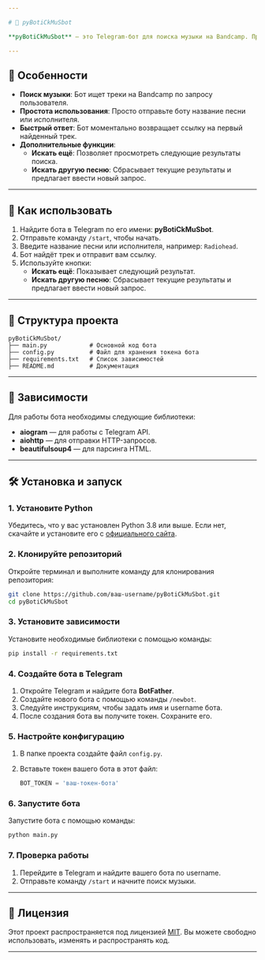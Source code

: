 ```yaml
---

# 🎵 pyBotiCkMuSbot

**pyBotiCkMuSbot** — это Telegram-бот для поиска музыки на Bandcamp. Просто отправьте боту название песни или исполнителя, и он найдёт для вас трек и отправит ссылку. Быстро, просто и удобно!

---
```


## 🚀 Особенности

- **Поиск музыки**: Бот ищет треки на Bandcamp по запросу пользователя.
- **Простота использования**: Просто отправьте боту название песни или исполнителя.
- **Быстрый ответ**: Бот моментально возвращает ссылку на первый найденный трек.
- **Дополнительные функции**:
  - **Искать ещё**: Позволяет просмотреть следующие результаты поиска.
  - **Искать другую песню**: Сбрасывает текущие результаты и предлагает ввести новый запрос.

---

## 🎯 Как использовать

1. Найдите бота в Telegram по его имени: **pyBotiCkMuSbot**.
2. Отправьте команду `/start`, чтобы начать.
3. Введите название песни или исполнителя, например: `Radiohead`.
4. Бот найдёт трек и отправит вам ссылку.
5. Используйте кнопки:
   - **Искать ещё**: Показывает следующий результат.
   - **Искать другую песню**: Сбрасывает текущие результаты и предлагает ввести новый запрос.

---

## 📂 Структура проекта

```
pyBotiCkMuSbot/
├── main.py            # Основной код бота
├── config.py          # Файл для хранения токена бота
├── requirements.txt   # Список зависимостей
├── README.md          # Документация
```

---

## 📝 Зависимости

Для работы бота необходимы следующие библиотеки:

- **aiogram** — для работы с Telegram API.
- **aiohttp** — для отправки HTTP-запросов.
- **beautifulsoup4** — для парсинга HTML.

---

## 🛠️ Установка и запуск

### 1. Установите Python
Убедитесь, что у вас установлен Python 3.8 или выше. Если нет, скачайте и установите его с [официального сайта](https://www.python.org/downloads/).

### 2. Клонируйте репозиторий
Откройте терминал и выполните команду для клонирования репозитория:

```bash
git clone https://github.com/ваш-username/pyBotiCkMuSbot.git
cd pyBotiCkMuSbot
```

### 3. Установите зависимости
Установите необходимые библиотеки с помощью команды:

```bash
pip install -r requirements.txt
```

### 4. Создайте бота в Telegram
1. Откройте Telegram и найдите бота **BotFather**.
2. Создайте нового бота с помощью команды `/newbot`.
3. Следуйте инструкциям, чтобы задать имя и username бота.
4. После создания бота вы получите токен. Сохраните его.

### 5. Настройте конфигурацию
1. В папке проекта создайте файл `config.py`.
2. Вставьте токен вашего бота в этот файл:

   ```python
   BOT_TOKEN = 'ваш-токен-бота'
   ```

### 6. Запустите бота
Запустите бота с помощью команды:

```bash
python main.py
```

### 7. Проверка работы
1. Перейдите в Telegram и найдите вашего бота по username.
2. Отправьте команду `/start` и начните поиск музыки.

---

## 📄 Лицензия

Этот проект распространяется под лицензией [MIT](LICENSE). Вы можете свободно использовать, изменять и распространять код.

---
